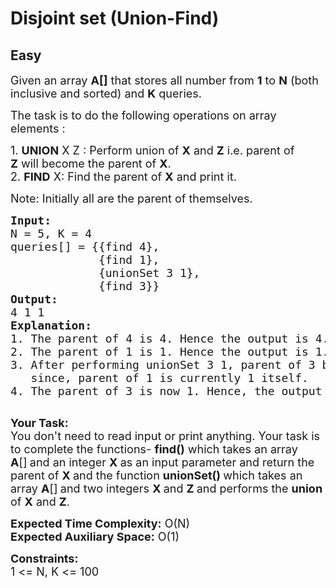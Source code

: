 # Disjoint set (Union-Find)
## Easy 
<div class="problem-statement" style="user-select: auto;">
                <p style="user-select: auto;"></p><p style="user-select: auto;"><span style="font-size: 18px; user-select: auto;">Given an array <strong style="user-select: auto;">A[]</strong>&nbsp;that stores all number from <strong style="user-select: auto;">1</strong> to <strong style="user-select: auto;">N</strong> (both inclusive and sorted) and <strong style="user-select: auto;">K</strong>&nbsp;queries.</span></p>

<p style="user-select: auto;"><span style="font-size: 18px; user-select: auto;">The task is to do the following operations on array elements :</span></p>

<p style="user-select: auto;"><span style="font-size: 18px; user-select: auto;">1.&nbsp;<strong style="user-select: auto;">UNION</strong>&nbsp;X Z :&nbsp;Perform&nbsp;union of <strong style="user-select: auto;">X</strong>&nbsp;and <strong style="user-select: auto;">Z</strong>&nbsp;i.e.&nbsp;parent of <strong style="user-select: auto;">Z</strong>&nbsp;will become the parent of <strong style="user-select: auto;">X</strong>.<br style="user-select: auto;">
2.&nbsp;<strong style="user-select: auto;">FIND</strong> X: Find the parent of <strong style="user-select: auto;">X</strong> and print it.</span></p>

<p style="user-select: auto;"><span style="font-size: 18px; user-select: auto;">Note: Initially all are the parent of themselves.</span></p>

<pre style="position: relative; user-select: auto;"><span style="font-size: 18px; user-select: auto;"><strong style="user-select: auto;">Input:</strong>
N = 5, K = 4
queries[] = {{find 4},
&nbsp;            {find 1},
&nbsp;            {unionSet 3 1},
&nbsp;            {find 3}}
<strong style="user-select: auto;">Output:</strong>
4 1 1
<strong style="user-select: auto;">Explanation:</strong>
1. The parent of 4 is 4. Hence the output is 4.
2. The parent of 1 is 1. Hence the output is 1.
3. After performing unionSet 3 1, parent of 3 becomes 1,
&nbsp;  since, parent of 1 is currently 1 itself.
4. The parent of 3 is now 1. Hence, the output is 1.
</span>
<div class="open_grepper_editor" title="Edit &amp; Save To Grepper" style="user-select: auto;"></div></pre>

<p style="user-select: auto;"><span style="font-size: 18px; user-select: auto;"><strong style="user-select: auto;">Your Task:</strong>&nbsp;&nbsp;<br style="user-select: auto;">
You don't need to read input or print anything. Your task is to complete the&nbsp;functions-&nbsp;<strong style="user-select: auto;">find</strong><strong style="user-select: auto;">()</strong>&nbsp;which takes an array <strong style="user-select: auto;">A</strong>[]<strong style="user-select: auto;">&nbsp;</strong>and an integer <strong style="user-select: auto;">X </strong>as&nbsp;an input parameter and return the parent of&nbsp;<strong style="user-select: auto;">X&nbsp;</strong>and the function <strong style="user-select: auto;">unionSet()&nbsp;</strong>which takes an array <strong style="user-select: auto;">A</strong>[]<strong style="user-select: auto;">&nbsp;</strong>and two integers&nbsp;<strong style="user-select: auto;">X&nbsp;</strong>and&nbsp;<strong style="user-select: auto;">Z&nbsp;</strong>and performs the <strong style="user-select: auto;">union</strong> of&nbsp;<strong style="user-select: auto;">X</strong>&nbsp;and <strong style="user-select: auto;">Z</strong>.</span></p>

<p style="user-select: auto;"><span style="font-size: 18px; user-select: auto;"><strong style="user-select: auto;">Expected Time Complexity:</strong>&nbsp;O(N)<br style="user-select: auto;">
<strong style="user-select: auto;">Expected Auxiliary Space:</strong>&nbsp;O(1)</span></p>

<p style="user-select: auto;"><span style="font-size: 18px; user-select: auto;"><strong style="user-select: auto;">Constraints:</strong><br style="user-select: auto;">
1 &lt;= N, K&nbsp;&lt;= 100</span></p>
 <p style="user-select: auto;"></p>
            </div>